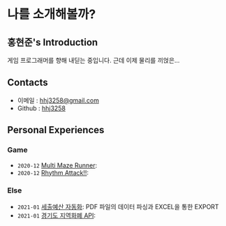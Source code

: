 # **나를 소개해볼까?**

## 홍현준's Introduction

게임 프로그래머를 향해 내딛는 중입니다. 근데 이제 물리를 끼얹은...

## Contacts

- 이메일 : hhj3258@gmail.com
- Github : [hhj3258](https://github.com/hhj3258)

## Personal Experiences

### Game

- `2020-12` [Multi Maze Runner](https://github.com/hhj3258/UE4_MultiMazeRunner): 
- `2020-12` [Rhythm Attack!!](https://github.com/hhj3258/Unity_RhythmAttack): 

### Else

- `2021-01` [세출예산 자동화](https://github.com/hhj3258/ExpenditureBudgets_AutomationProgram): PDF 파일의 데이터 파싱과 EXCEL을 통한 EXPORT
- `2021-01` [경기도 지역화폐 API](https://github.com/hhj3258/JAVA_Gyeonggi-do_LocalCurrency_API_Table-Map): 
